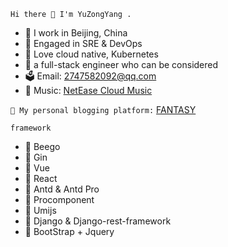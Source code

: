 `Hi there 👋 I'm YuZongYang .`

* 📍 I work in Beijing, China
* 🍉 Engaged in SRE & DevOps
* 🐳 Love cloud native, Kubernetes
* 📗 a full-stack engineer who can be considered
* 🗳 Email: 2747582092@qq.com
* 🍅 Music: [NetEase Cloud Music](https://music.163.com/#/artist?id=51129489)



`🍊 My personal blogging platform:`
[FANTASY](https://igolang.cn)

`framework`
* 🍋 Beego
* 🍌 Gin
* 🍍 Vue
* 🥭 React
* 🍎 Antd & Antd Pro
* 🍏 Procomponent
* 🍐 Umijs
* 🍑 Django & Django-rest-framework
* 🥕 BootStrap + Jquery 
